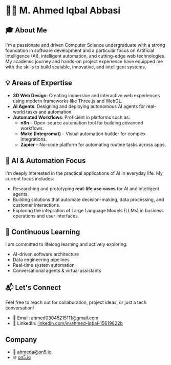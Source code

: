 # 👨‍💻 M. Ahmed Iqbal Abbasi

## 🎓 About Me
I'm a passionate and driven Computer Science undergraduate with a strong foundation in software development and a particular focus on Artificial Intelligence (AI), intelligent automation, and cutting-edge web technologies. My academic journey and hands-on project experience have equipped me with the skills to build scalable, innovative, and intelligent systems.

## 💡 Areas of Expertise
- **3D Web Design**: Creating immersive and interactive web experiences using modern frameworks like Three.js and WebGL.
- **AI Agents**: Designing and deploying autonomous AI agents for real-world tasks and automation.
- **Automated Workflows**: Proficient in platforms such as:
  - **n8n** – Open-source automation tool for building advanced workflows.
  - **Make (Integromat)** – Visual automation builder for complex integrations.
  - **Zapier** – No-code platform for automating routine tasks across apps.

## 🤖 AI & Automation Focus
I'm deeply interested in the practical applications of AI in everyday life. My current focus includes:
- Researching and prototyping **real-life use cases** for AI and intelligent agents.
- Building solutions that automate decision-making, data processing, and customer interactions.
- Exploring the integration of Large Language Models (LLMs) in business operations and user interfaces.

## 🌱 Continuous Learning
I am committed to lifelong learning and actively exploring:
- AI-driven software architecture
- Data engineering pipelines
- Real-time system automation
- Conversational agents & virtual assistants

## 📬 Let's Connect
Feel free to reach out for collaboration, project ideas, or just a tech conversation!

- 📧 Email: [ahmed03045215111@gmail.com](mailto:ahmed03045215111@gmail.com)
- 🔗 LinkedIn: [linkedin.com/in/ahmed-iqbal-15619822b](https://www.linkedin.com/in/ahmed-iqbal-15619822b/)

## Company
- 📧 [ahmeda@on5.io](mailto:ahmeda@on5.io)  
- 🌐 [on5.io](https://on5.io)
